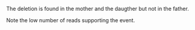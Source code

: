 The deletion is found in the mother and the daugther but not in the father. 

Note the low number of reads supporting the event. 

